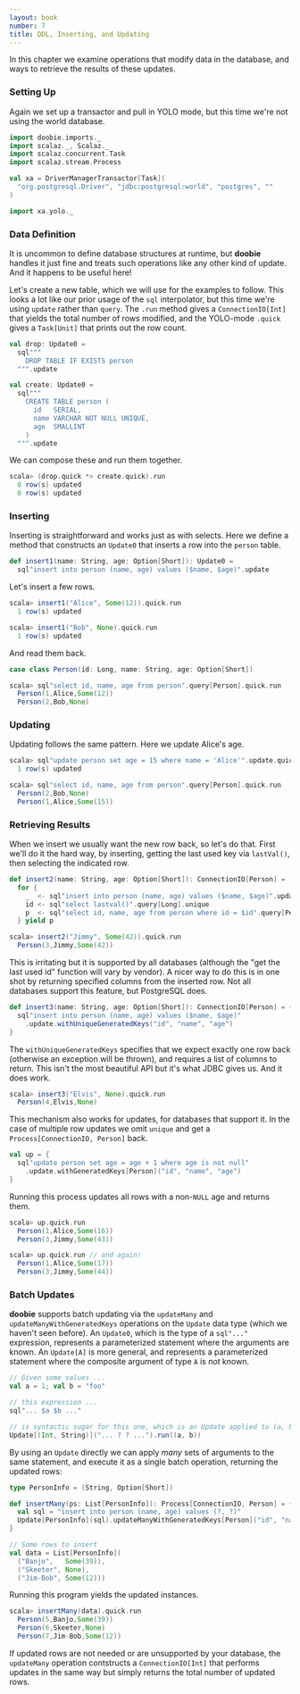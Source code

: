 ```yaml
---
layout: book
number: 7
title: DDL, Inserting, and Updating
---
```


In this chapter we examine operations that modify data in the database, and ways to retrieve the results of these updates.

### Setting Up

Again we set up a transactor and pull in YOLO mode, but this time we're not using the world database.

```scala
import doobie.imports._
import scalaz._, Scalaz._
import scalaz.concurrent.Task
import scalaz.stream.Process

val xa = DriverManagerTransactor[Task](
  "org.postgresql.Driver", "jdbc:postgresql:world", "postgres", ""
)

import xa.yolo._
```

### Data Definition

It is uncommon to define database structures at runtime, but **doobie** handles it just fine and treats such operations like any other kind of update. And it happens to be useful here! 

Let's create a new table, which we will use for the examples to follow. This looks a lot like our prior usage of the `sql` interpolator, but this time we're using `update` rather than `query`. The `.run` method gives a `ConnectionIO[Int]` that yields the total number of rows modified, and the YOLO-mode `.quick` gives a `Task[Unit]` that prints out the row count.

```scala
val drop: Update0 = 
  sql"""
    DROP TABLE IF EXISTS person
  """.update

val create: Update0 = 
  sql"""
    CREATE TABLE person (
      id   SERIAL,
      name VARCHAR NOT NULL UNIQUE,
      age  SMALLINT
    )
  """.update
```

We can compose these and run them together.

```scala
scala> (drop.quick *> create.quick).run
  0 row(s) updated
  0 row(s) updated
```


### Inserting


Inserting is straightforward and works just as with selects. Here we define a method that constructs an `Update0` that inserts a row into the `person` table.

```scala
def insert1(name: String, age: Option[Short]): Update0 =
  sql"insert into person (name, age) values ($name, $age)".update
```

Let's insert a few rows.

```scala
scala> insert1("Alice", Some(12)).quick.run
  1 row(s) updated

scala> insert1("Bob", None).quick.run
  1 row(s) updated
```

And read them back.

```scala
case class Person(id: Long, name: String, age: Option[Short])
```

```scala
scala> sql"select id, name, age from person".query[Person].quick.run
  Person(1,Alice,Some(12))
  Person(2,Bob,None)
```


### Updating


Updating follows the same pattern. Here we update Alice's age.

```scala
scala> sql"update person set age = 15 where name = 'Alice'".update.quick.run
  1 row(s) updated

scala> sql"select id, name, age from person".query[Person].quick.run
  Person(2,Bob,None)
  Person(1,Alice,Some(15))
```

### Retrieving Results

When we insert we usually want the new row back, so let's do that. First we'll do it the hard way, by inserting, getting the last used key via `lastVal()`, then selecting the indicated row. 

```scala
def insert2(name: String, age: Option[Short]): ConnectionIO[Person] =
  for {
    _  <- sql"insert into person (name, age) values ($name, $age)".update.run
    id <- sql"select lastval()".query[Long].unique
    p  <- sql"select id, name, age from person where id = $id".query[Person].unique
  } yield p
```

```scala
scala> insert2("Jimmy", Some(42)).quick.run
  Person(3,Jimmy,Some(42))
```

This is irritating but it is supported by all databases (although the "get the last used id" function will vary by vendor). A nicer way to do this is in one shot by returning specified columns from the inserted row. Not all databases support this feature, but PostgreSQL does.

```scala
def insert3(name: String, age: Option[Short]): ConnectionIO[Person] = {
  sql"insert into person (name, age) values ($name, $age)"
    .update.withUniqueGeneratedKeys("id", "name", "age")
}
```

The `withUniqueGeneratedKeys` specifies that we expect exactly one row back (otherwise an exception will be thrown), and requires a list of columns to return. This isn't the most beautiful API but it's what JDBC gives us. And it does work.

```scala
scala> insert3("Elvis", None).quick.run
  Person(4,Elvis,None)
```

This mechanism also works for updates, for databases that support it. In the case of multiple row updates we omit `unique` and get a `Process[ConnectionIO, Person]` back.


```scala
val up = {
  sql"update person set age = age + 1 where age is not null"
    .update.withGeneratedKeys[Person]("id", "name", "age")
}
```

Running this process updates all rows with a non-`NULL` age and returns them.

```scala
scala> up.quick.run
  Person(1,Alice,Some(16))
  Person(3,Jimmy,Some(43))

scala> up.quick.run // and again!
  Person(1,Alice,Some(17))
  Person(3,Jimmy,Some(44))
```

### Batch Updates

**doobie** supports batch updating via the `updateMany` and `updateManyWithGeneratedKeys` operations on the `Update` data type (which we haven't seen before). An `Update0`, which is the type of a `sql"..."` expression, represents a parameterized statement where the arguments are known. An `Update[A]` is more general, and represents a parameterized statement where the composite argument of type `A` is *not* known.

```scala
// Given some values ...
val a = 1; val b = "foo"

// this expression ...
sql"... $a $b ..."

// is syntactic sugar for this one, which is an Update applied to (a, b)
Update[(Int, String)]("... ? ? ...").run((a, b))
```

By using an `Update` directly we can apply *many* sets of arguments to the same statement, and execute it as a single batch operation, returning the updated rows:

```scala
type PersonInfo = (String, Option[Short])

def insertMany(ps: List[PersonInfo]): Process[ConnectionIO, Person] = {
  val sql = "insert into person (name, age) values (?, ?)"
  Update[PersonInfo](sql).updateManyWithGeneratedKeys[Person]("id", "name", "age")(ps)
}

// Some rows to insert
val data = List[PersonInfo](
  ("Banjo",   Some(39)), 
  ("Skeeter", None), 
  ("Jim-Bob", Some(12)))
```

Running this program yields the updated instances.

```scala
scala> insertMany(data).quick.run
  Person(5,Banjo,Some(39))
  Person(6,Skeeter,None)
  Person(7,Jim-Bob,Some(12))
```

If updated rows are not needed or are unsupported by your database, the `updateMany` operation contstructs a `ConnectionIO[Int]` that performs updates in the same way but simply returns the total number of updated rows.


